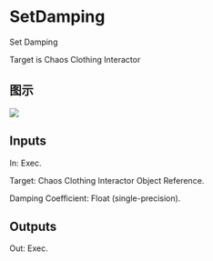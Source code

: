 # SetDamping

Set Damping

Target is Chaos Clothing Interactor

## 图示

![]($-20221218-18181686.png)

## Inputs

In: Exec.

Target: Chaos Clothing Interactor Object Reference.

Damping Coefficient: Float (single-precision).  

## Outputs

Out: Exec.

